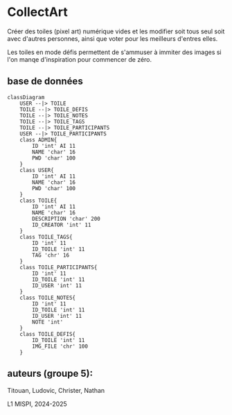 # CollectArt

Créer des toiles (pixel art) numérique vides et les modifier soit tous seul soit avec d'autres personnes, ainsi que voter pour les meilleurs d'entres elles.

Les toiles en mode défis permettent de s'ammuser à immiter des images si l'on manqe d'inspiration pour commencer de zéro.

## base de données

```mermaid
classDiagram
    USER --|> TOILE
    TOILE --|> TOILE_DEFIS
    TOILE --|> TOILE_NOTES
    TOILE --|> TOILE_TAGS
    TOILE --|> TOILE_PARTICIPANTS
    USER --|> TOILE_PARTICIPANTS
    class ADMIN{
        ID 'int' AI 11
        NAME 'char' 16
        PWD 'char' 100
    }
    class USER{
        ID 'int' AI 11
        NAME 'char' 16
        PWD 'char' 100
    }
    class TOILE{
        ID 'int' AI 11
        NAME 'char' 16
        DESCRIPTION 'char' 200
        ID_CREATOR 'int' 11
    }
    class TOILE_TAGS{
        ID 'int' 11
        ID_TOILE 'int' 11
        TAG 'chr' 16
    }
    class TOILE_PARTICIPANTS{
        ID 'int' 11
        ID_TOILE 'int' 11
        ID_USER 'int' 11
    }
    class TOILE_NOTES{
        ID 'int' 11
        ID_TOILE 'int' 11
        ID_USER 'int' 11
        NOTE 'int'
    }
    class TOILE_DEFIS{
        ID_TOILE 'int' 11
        IMG_FILE 'chr' 100
    }
```

## auteurs (groupe 5):

Titouan, Ludovic, Christer, Nathan

L1 MISPI, 2024-2025
